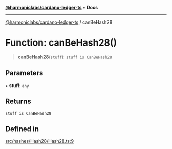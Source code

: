 [**@harmoniclabs/cardano-ledger-ts**](../README.md) • **Docs**

***

[@harmoniclabs/cardano-ledger-ts](../globals.md) / canBeHash28

# Function: canBeHash28()

> **canBeHash28**(`stuff`): `stuff is CanBeHash28`

## Parameters

• **stuff**: `any`

## Returns

`stuff is CanBeHash28`

## Defined in

[src/hashes/Hash28/Hash28.ts:9](https://github.com/HarmonicLabs/cardano-ledger-ts/blob/94dd590ffe94133126b0d8d49920fc7b002e1975/src/hashes/Hash28/Hash28.ts#L9)
